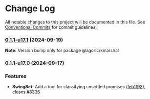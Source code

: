 # Change Log

All notable changes to this project will be documented in this file.
See [Conventional Commits](https://conventionalcommits.org) for commit guidelines.

### [0.1.1-u17.1](https://github.com/Agoric/agoric-sdk/compare/@agoric/kmarshal@0.1.1-u17.0...@agoric/kmarshal@0.1.1-u17.1) (2024-09-19)

**Note:** Version bump only for package @agoric/kmarshal





### 0.1.1-u17.0 (2024-09-17)


### Features

* **SwingSet:** Add a tool for classifying unsettled promises ([feb1f93](https://github.com/Agoric/agoric-sdk/commit/feb1f93c81e68c680e07bdac8c64917ad69af602)), closes [#8336](https://github.com/Agoric/agoric-sdk/issues/8336)
